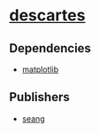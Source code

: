 # [descartes](https://pypi.org/project/descartes)

## Dependencies
- [matplotlib](packages/m/matplotlib.md)



## Publishers
- [seang](https://pypi.org/user/seang)


